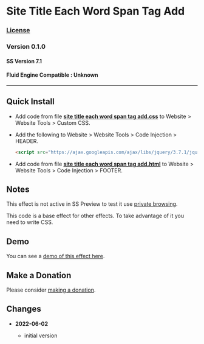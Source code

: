 # Site Title Each Word Span Tag Add

### [License][99]

### Version 0.1.0

#### SS Version 7.1

#### Fluid Engine Compatible : Unknown

---

## Quick Install

* Add code from file **[site title each word span tag add.css][1]** to Website >
  Website Tools > Custom CSS.
  
* Add the following to Website > Website Tools > Code Injection > HEADER.
  
  ```html
  <script src="https://ajax.googleapis.com/ajax/libs/jquery/3.7.1/jquery.min.js"></script>
  ```
  
* Add code from file **[site title each word span tag add.html][2]** to
  Website > Website Tools > Code Injection > FOOTER.
  
## Notes

This effect is not active in SS Preview to test it use [private browsing][3].

This code is a base effect for other effects. To take advantage of it you need
to write CSS.

## Demo

You can see a [demo of this effect here][4].

## Make a Donation

Please consider [making a donation][5].

## Changes

<!-- * **2022-05-DD**

  * change twc-tbtca-tab-label to twc-tbtca-label
  * add class to label column to differentiate it from other columns
  * bumped version to 0.2.0
  -->
* **2022-06-02**

  * initial version

[1]: site%20title%20each%20word%20span%20tag%20add.css#L1
[2]: site%20title%20each%20word%20span%20tag%20add.html#L1
[3]: https://bit.ly/3f6lhq2
[4]: https://toms-web-consulting-demos.squarespace.com/site-title-each-word-span-tag-add?password=twcdemos
[5]: https://github.com/tomsWebConsulting/twcsl#make-a-donation
[99]: https://github.com/tomsWebConsulting/twcsl/blob/main/LICENSE.txt#L1
